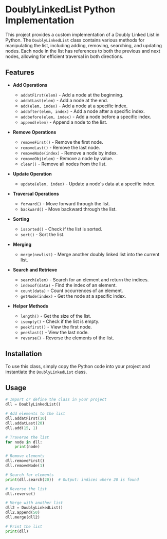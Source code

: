 # DoublyLinkedList Python Implementation

This project provides a custom implementation of a Doubly Linked List in Python. The `DoublyLinkedList` class contains various methods for manipulating the list, including adding, removing, searching, and updating nodes. Each node in the list has references to both the previous and next nodes, allowing for efficient traversal in both directions.

## Features

- **Add Operations**
  - `addatFirst(elem)` - Add a node at the beginning.
  - `addatLast(elem)` - Add a node at the end.
  - `add(elem, index)` - Add a node at a specific index.
  - `addafter(elem, index)` - Add a node after a specific index.
  - `addbefore(elem, index)` - Add a node before a specific index.
  - `append(elem)` - Append a node to the list.

- **Remove Operations**
  - `removeFirst()` - Remove the first node.
  - `removeLast()` - Remove the last node.
  - `removeNode(index)` - Remove a node by index.
  - `removeObj(elem)` - Remove a node by value.
  - `clear()` - Remove all nodes from the list.

- **Update Operation**
  - `update(elem, index)` - Update a node's data at a specific index.

- **Traversal Operations**
  - `forward()` - Move forward through the list.
  - `backward()` - Move backward through the list.

- **Sorting**
  - `issorted()` - Check if the list is sorted.
  - `sort()` - Sort the list.

- **Merging**
  - `merge(newlist)` - Merge another doubly linked list into the current list.

- **Search and Retrieve**
  - `search(elem)` - Search for an element and return the indices.
  - `indexof(data)` - Find the index of an element.
  - `count(data)` - Count occurrences of an element.
  - `getNode(index)` - Get the node at a specific index.

- **Helper Methods**
  - `length()` - Get the size of the list.
  - `isempty()` - Check if the list is empty.
  - `peekfirst()` - View the first node.
  - `peeklast()` - View the last node.
  - `reverse()` - Reverse the elements of the list.

## Installation

To use this class, simply copy the Python code into your project and instantiate the `DoublyLinkedList` class.

## Usage

```python
# Import or define the class in your project
dll = DoublyLinkedList()

# Add elements to the list
dll.addatFirst(10)
dll.addatLast(20)
dll.add(15, 1)

# Traverse the list
for node in dll:
    print(node)

# Remove elements
dll.removeFirst()
dll.removeNode(1)

# Search for elements
print(dll.search(20))  # Output: indices where 20 is found

# Reverse the list
dll.reverse()

# Merge with another list
dll2 = DoublyLinkedList()
dll2.append(50)
dll.merge(dll2)

# Print the list
print(dll)
